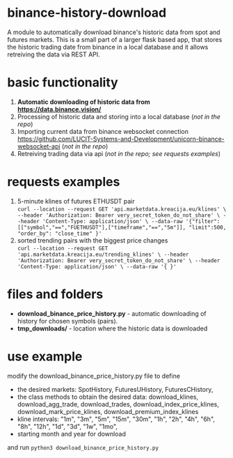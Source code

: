 # binance-history-download
A module to automatically download binance's historic data from spot and futures markets. This is a small part of a larger flask based app, that stores the historic trading date from binance in a local database and it allows retreiving the data via REST API.

# basic functionality
1. **Automatic downloading of historic data from https://data.binance.vision/**
2. Processing of historic data and storing into a local database (*not in the repo*)
3. Importing current data from binance websocket connection https://github.com/LUCIT-Systems-and-Development/unicorn-binance-websocket-api (*not in the repo*)
4. Retreiving trading data via api (*not in the repo; see requests examples*)


# requests examples
1. 5-minute klines of futures ETHUSDT pair  
`curl --location --request GET 'api.marketdata.kreacija.eu/klines' \
--header 'Authorization: Bearer very_secret_token_do_not_share' \
--header 'Content-Type: application/json' \
--data-raw '{"filter":[["symbol","==","FUETHUSDT"],["timeframe","==","5m"]],
"limit":500,
"order_by": "close_time"
        }'`
 2. sorted trending pairs with the biggest price changes       
`curl --location --request GET 'api.marketdata.kreacija.eu/trending_klines' \
--header 'Authorization: Bearer very_secret_token_do_not_share' \
--header 'Content-Type: application/json' \
--data-raw '{
        }'`
        
# files and folders
- **download_binance_price_history.py** - automatic downloading of history for chosen symbols (pairs). 
- **tmp_downloads/** - location where the historic data is downloaded

# use example
modify the download_binance_price_history.py file to define 
- the desired markets: SpotHistory, FuturesUHistory, FuturesCHistory,
- the class methods to obtain the desired data: download_klines, download_agg_trade, download_trades, download_index_price_klines, download_mark_price_klines, download_premium_index_klines
- kline intervals: "1m", "3m", "5m", "15m", "30m", "1h", "2h", "4h", "6h", "8h", "12h", "1d", "3d", "1w", "1mo",
- starting month and year for download  

and run `python3 download_binance_price_history.py`
